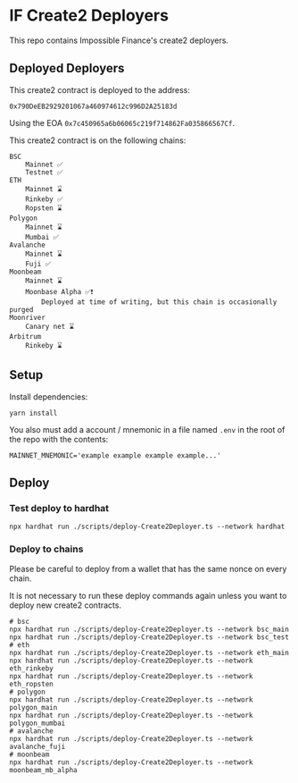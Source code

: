 # IF Create2 Deployers

This repo contains Impossible Finance's create2 deployers.

## Deployed Deployers

This create2 contract is deployed to the address:

```
0x790DeEB2929201067a460974612c996D2A25183d
```

Using the EOA `0x7c450965a6b06065c219f714862Fa035866567Cf`.

This create2 contract is on the following chains:

```
BSC
    Mainnet ✅
    Testnet ✅
ETH
    Mainnet ⌛
    Rinkeby ✅
    Ropsten ⌛
Polygon
    Mainnet ⌛
    Mumbai ✅
Avalanche
    Mainnet ⌛
    Fuji ✅
Moonbeam
    Mainnet ⌛
    Moonbase Alpha ✅❗
        Deployed at time of writing, but this chain is occasionally purged
Moonriver
    Canary net ⌛
Arbitrum
    Rinkeby ⌛
```

## Setup

Install dependencies:

```
yarn install
```

You also must add a account / mnemonic in a file named `.env` in the root of the repo with the contents:

```
MAINNET_MNEMONIC='example example example example...'
```

## Deploy

### Test deploy to hardhat

```
npx hardhat run ./scripts/deploy-Create2Deployer.ts --network hardhat
```

### Deploy to chains

Please be careful to deploy from a wallet that has the same nonce on every chain.

It is not necessary to run these deploy commands again unless you want to deploy new create2 contracts.

```
# bsc
npx hardhat run ./scripts/deploy-Create2Deployer.ts --network bsc_main
npx hardhat run ./scripts/deploy-Create2Deployer.ts --network bsc_test
# eth
npx hardhat run ./scripts/deploy-Create2Deployer.ts --network eth_main
npx hardhat run ./scripts/deploy-Create2Deployer.ts --network eth_rinkeby
npx hardhat run ./scripts/deploy-Create2Deployer.ts --network eth_ropsten
# polygon
npx hardhat run ./scripts/deploy-Create2Deployer.ts --network polygon_main
npx hardhat run ./scripts/deploy-Create2Deployer.ts --network polygon_mumbai
# avalanche
npx hardhat run ./scripts/deploy-Create2Deployer.ts --network avalanche_fuji
# moonbeam
npx hardhat run ./scripts/deploy-Create2Deployer.ts --network moonbeam_mb_alpha
```
